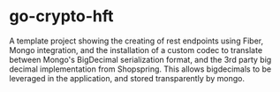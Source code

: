 # go-crypto-hft

A template project showing the creating of rest endpoints using Fiber, 
Mongo integration, and the installation of a custom codec to translate between Mongo's BigDecimal 
serialization format, and the 3rd party big decimal implementation from Shopspring.  This allows 
bigdecimals to be leveraged in the application, and stored transparently by mongo.
